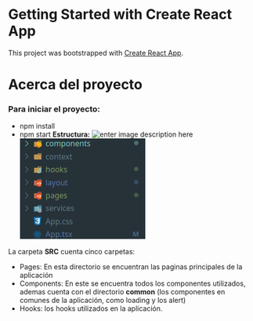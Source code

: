 # Getting Started with Create React App

This project was bootstrapped with [Create React App](https://github.com/facebook/create-react-app).
# Acerca del proyecto
###  Para iniciar el proyecto:
* npm install
* npm start 
**Estructura:**
![enter image description here](https://drive.google.com/file/d/1ThqHmcXPaNN8KoOj32WNXF_2aSJnswfT/view?usp=sharing)
![alt text](https://github.com/aniicossio1997/react-challenge/blob/main/challenge.png)

La carpeta **SRC** cuenta cinco carpetas:
* Pages:  En esta directorio se encuentran las paginas principales de la aplicación 
* Components:  En este se encuentra todos los componentes utilizados, ademas cuenta con el directorio **common** (los componentes en comunes de la aplicación, como loading y los alert) 
* Hooks: los hooks utilizados en la aplicación.
